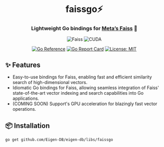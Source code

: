 <div align="center">

# faissgo⚡

### Lightweight Go bindings for [Meta’s Faiss](https://engineering.fb.com/2017/03/29/data-infrastructure/faiss-a-library-for-efficient-similarity-search/) 🚀

![Faiss](https://img.shields.io/badge/Faiss-%230467DF.svg?style=for-the-badge&logo=Meta&logoColor=white)
![CUDA](https://img.shields.io/badge/cuda-000000.svg?style=for-the-badge&logo=nVIDIA&logoColor=green)

[![Go Reference](https://pkg.go.dev/badge/github.com/Eigen-DB/eigen-db/libs/faissgo)](https://pkg.go.dev/github.com/Eigen-DB/eigen-db/libs/faissgo)
[![Go Report Card](https://goreportcard.com/badge/github.com/Eigen-DB/eigen-db)](https://goreportcard.com/badge/github.com/Eigen-DB/eigen-db)
[![License: MIT](https://img.shields.io/badge/License-MIT-yellow.svg)](https://opensource.org/licenses/MIT)

</div>

## ✨ Features

* Easy-to-use bindings for Faiss, enabling fast and efficient similarity search of high-dimensional vectors. 
* Idiomatic Go bindings for Faiss, allowing seamless integration of Faiss' state-of-the-art vector indexing and search capabilities into Go applications. 
* (COMING SOON) Support's GPU acceleration for blazingly fast vector operations. 

## 📦 Installation

```
go get github.com/Eigen-DB/eigen-db/libs/faissgo
```